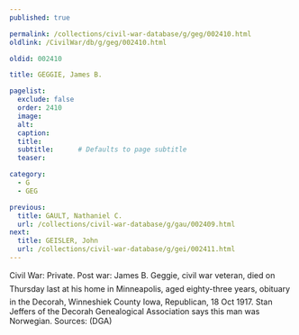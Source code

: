 ```yaml
---
published: true

permalink: /collections/civil-war-database/g/geg/002410.html
oldlink: /CivilWar/db/g/geg/002410.html

oldid: 002410

title: GEGGIE, James B.

pagelist:
  exclude: false
  order: 2410
  image: 
  alt:
  caption:
  title:
  subtitle:      # Defaults to page subtitle
  teaser:

category: 
  - G 
  - GEG

previous:
  title: GAULT, Nathaniel C.
  url: /collections/civil-war-database/g/gau/002409.html  
next:
  title: GEISLER, John
  url: /collections/civil-war-database/g/gei/002411.html   
---
```

Civil War: Private. Post war: &#147;James B. Geggie, civil war veteran, died on Thursday last at his home in Minneapolis, aged eighty-three years,&#148; obituary in the Decorah, Winneshiek County Iowa, Republican, 18 Oct 1917. Stan Jeffers of the Decorah Genealogical Association says this man was Norwegian. Sources: (DGA)